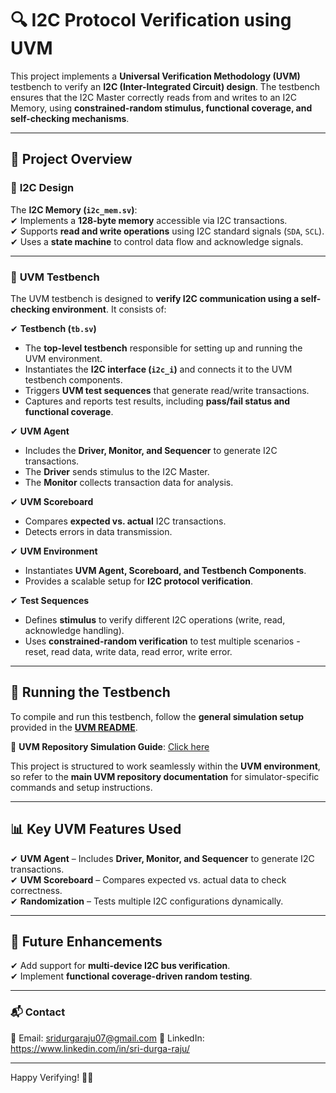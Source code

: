 # 🔍 I2C Protocol Verification using UVM  

This project implements a **Universal Verification Methodology (UVM)** testbench to verify an **I2C (Inter-Integrated Circuit) design**. The testbench ensures that the I2C Master correctly reads from and writes to an I2C Memory, using **constrained-random stimulus, functional coverage, and self-checking mechanisms**.  

---

## 📌 **Project Overview**  

### 🔹 **I2C Design**  

The **I2C Memory (`i2c_mem.sv`)**:  
✔ Implements a **128-byte memory** accessible via I2C transactions.  
✔ Supports **read and write operations** using I2C standard signals (`SDA`, `SCL`).  
✔ Uses a **state machine** to control data flow and acknowledge signals.  

---

### 🔹 **UVM Testbench**  

The UVM testbench is designed to **verify I2C communication using a self-checking environment**. It consists of:  

✔ **Testbench (`tb.sv`)**  
   - The **top-level testbench** responsible for setting up and running the UVM environment.  
   - Instantiates the **I2C interface (`i2c_i`)** and connects it to the UVM testbench components.  
   - Triggers **UVM test sequences** that generate read/write transactions.  
   - Captures and reports test results, including **pass/fail status and functional coverage**.  

✔ **UVM Agent**  
   - Includes the **Driver, Monitor, and Sequencer** to generate I2C transactions.  
   - The **Driver** sends stimulus to the I2C Master.  
   - The **Monitor** collects transaction data for analysis.  

✔ **UVM Scoreboard**  
   - Compares **expected vs. actual** I2C transactions.  
   - Detects errors in data transmission.  

✔ **UVM Environment**  
   - Instantiates **UVM Agent, Scoreboard, and Testbench Components**.  
   - Provides a scalable setup for **I2C protocol verification**.  

✔ **Test Sequences**  
   - Defines **stimulus** to verify different I2C operations (write, read, acknowledge handling).  
   - Uses **constrained-random verification** to test multiple scenarios - reset, read data, write data, read error, write error.  

---

## 🔧 **Running the Testbench**  

To compile and run this testbench, follow the **general simulation setup** provided in the **[UVM README](../README.md)**.  

🔗 **UVM Repository Simulation Guide**: [Click here](../README.md)  

This project is structured to work seamlessly within the **UVM environment**, so refer to the **main UVM repository documentation** for simulator-specific commands and setup instructions.  

---

## 📊 **Key UVM Features Used**  

✔ **UVM Agent** – Includes **Driver, Monitor, and Sequencer** to generate I2C transactions.  
✔ **UVM Scoreboard** – Compares expected vs. actual data to check correctness.  
✔ **Randomization** – Tests multiple I2C configurations dynamically.  

---

## 📌 Future Enhancements  

✔ Add support for **multi-device I2C bus verification**.  
✔ Implement **functional coverage-driven random testing**.  

---

### 📬 Contact  
📧 Email: sridurgaraju07@gmail.com 
🔗 LinkedIn: https://www.linkedin.com/in/sri-durga-raju/

---

Happy Verifying! 🚀🔬  

